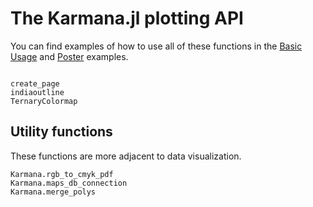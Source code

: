 # The Karmana.jl plotting API

You can find examples of how to use all of these functions in the [Basic Usage](@ref) and [Poster](@ref) examples.

```@index
```

```@docs
create_page
indiaoutline
TernaryColormap
```

## Utility functions

These functions are more adjacent to data visualization.

```@docs
Karmana.rgb_to_cmyk_pdf
Karmana.maps_db_connection
Karmana.merge_polys
```
